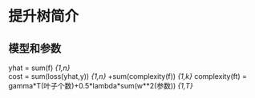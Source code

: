 # 提升树简介
## 模型和参数
yhat = sum(f) _{1,n}_    
cost = sum(loss(yhat,y)) _{1,n}_ +sum(complexity(f)) _{1,k}_
complexity(ft) = gamma\*T(叶子个数)+0.5\*lambda\*sum(w\*\*2(参数)) _{1,T}_
